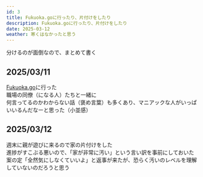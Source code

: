 ```yaml
---
id: 3
title: Fukuoka.goに行ったり、片付けをしたり
description: Fukuoka.goに行ったり、片付けをしたり
date: 2025-03-12
weather: 寒くはなかったと思う
---
```


分けるのが面倒なので、まとめて書く  
## 2025/03/11  
[Fukuoka.go](https://fukuokago.connpass.com/event/344467/)に行った  
職場の同僚（になる人）たちと一緒に  
何言ってるのかわからない話（褒め言葉）も多くあり、マニアックな人がいっぱいいるんだなーと思った（小並感）  
  
## 2025/03/12  
週末に親が遊びに来るので家の片付けをした  
進捗がすこぶる悪いので、「家が非常に汚い」という言い訳を事前にしておいた  
案の定「全然気にしなくていいよ」と返事が来たが、恐らく汚いのレベルを理解していないのだろうと思う  
